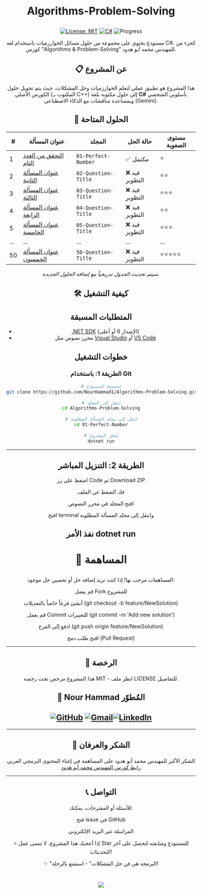 


<div align="center">
  
# <p align="center">   Algorithms-Problem-Solving </p>





[![License: MIT](https://img.shields.io/badge/License-MIT-yellow.svg)](https://opensource.org/licenses/MIT) [![C#](https://img.shields.io/badge/Language-C%23-%23239120.svg)](https://docs.microsoft.com/en-us/dotnet/csharp/) ![Progress](https://img.shields.io/badge/Progress-1%2F50-blue.svg)

مستودع يحتوي على مجموعة من حلول مسائل الخوارزميات باستخدام لغة C#، كجزء من كورس "Algorithms & Problem-Solving" للمهندس محمد أبو هدود.

## <p align="center">📋 عن المشروع  </p>

هذا المشروع هو تطبيق عملي لتعلم الخوارزميات وحل المشكلات، حيث يتم تحويل حلول الكورس الأصلي (المكتوب بـ C++) إلى حلول مكتوبة بلغة **C#** بأسلوبي الشخصي وبمساعدة مناقشات مع الذكاء الاصطناعي (Gemini).

## <p align="center">🚀 الحلول المتاحة  </p>


| # | عنوان المسألة | المجلد | حالة الحل | مستوى الصعوبة |
|---|----------------|---------|-----------|----------------|
| 1 | [التحقق من العدد التام](5-3-Perfect-Number/) | `01-Perfect-Number` | ✅ مكتمل | ⭐ |
| 2 | [عنوان المسألة الثانية](02-Question-Title/) | `02-Question-Title` | ❌ قيد التطوير | ⭐⭐ |
| 3 | [عنوان المسألة الثالثة](03-Question-Title/) | `03-Question-Title` | ❌ قيد التطوير | ⭐⭐⭐ |
| 4 | [عنوان المسألة الرابعة](04-Question-Title/) | `04-Question-Title` | ❌ قيد التطوير | ⭐⭐ |
| 5 | [عنوان المسألة الخامسة](05-Question-Title/) | `05-Question-Title` | ❌ قيد التطوير | ⭐⭐⭐ |
| ... | ... | ... | ... | ... |
| 50 | [عنوان المسألة الخمسون](50-Question-Title/) | `50-Question-Title` | ❌ قيد التطوير | ⭐⭐⭐⭐⭐ |

*سيتم تحديث الجدول تدريجياً مع إضافة الحلول الجديدة.*

## <p align="center">🛠️ كيفية التشغيل  </p>

## المتطلبات المسبقة
- [.NET SDK](https://dotnet.microsoft.com/download) (الإصدار 6 أو أعلى)
- محرر نصوص مثل [Visual Studio](https://visualstudio.microsoft.com/) أو [VS Code](https://code.visualstudio.com/)

## خطوات التشغيل

### الطريقة 1: باستخدام Git
```bash
# استنسخ المستودع
git clone https://github.com/NourHammad1/Algorithms-Problem-Solving.git

# انتقل إلى المجلد
cd Algorithms-Problem-Solving

# انتقل إلى مجلد المسألة المطلوبة
cd 01-Perfect-Number

# شغل المشروع
dotnet run
```
---
## الطريقة 2: التنزيل المباشر
اضغط على زر Code ثم Download ZIP

فك الضغط عن الملف

افتح المجلد في محرر النصوص

افتح terminal وانتقل إلى مجلد المسألة المطلوبة

نفذ الأمر dotnet run
---
# <p align="center">🤝 المساهمة </p>
المساهمات مرحب بها! إذا كنت تريد إضافة حل أو تحسين حل موجود:

قم بعمل Fork للمشروع

أنشئ فرعاً خاصاً بالتعديلات (git checkout -b feature/NewSolution)

قم بعمل Commit للتغييرات (git commit -m 'Add new solution')

ادفع إلى الفرع (git push origin feature/NewSolution)

افتح طلب دمج (Pull Request)


---
## <p align="center">📄 الرخصة  </p>
هذا المشروع مرخص تحت رخصة MIT - انظر ملف LICENSE للتفاصيل.

## <p align="center">👤 Nour Hammad المُطوّر </p>
##  [![GitHub](https://img.shields.io/badge/GitHub-Profile-black?logo=github )](https://github.com/NourHammad1/) [![Gmail](https://img.shields.io/badge/Gmail-D14836?style=for-the-badge&logo=gmail&logoColor=white)](mailto:nour12hammad@gmail.com)[![LinkedIn](https://img.shields.io/badge/LinkedIn-0077B5?style=for-the-badge&logo=linkedin&logoColor=white)](https://www.linkedin.com/in/nour-hammad-3b50bb377)
---
##  <p align="center">🙏 الشكر والعرفان  </p>
الشكر الأكبر للمهندس محمد أبو هدود على المساهمة في إغناء المحتوى البرمجي العربي 
[رابط  كورس المهندس محمد أبو هدود](https://programmingadvices.com/courses/enrolled/1811531)



---
## <p align="center"> 📞 التواصل </p>
للأسئلة أو المقترحات، يمكنك:

فتح issue في GitHub

المراسلة عبر البريد الإلكتروني

⭐ إذا أعجبك هذا المشروع، لا تنسى عمل Star للمستودع ومتابعته لتحصل على آخر التحديثات!

✨ "البرمجة هي فن حل المشكلات" - استمتع بالرحلة!
</div>
<h1 align="center"> <a href="https://git.io/typing-svg"> <img src="https://readme-typing-svg.herokuapp.com/?lines=Programming+is+the+art;of+problem+solving👋;&size=35"> </a> 
